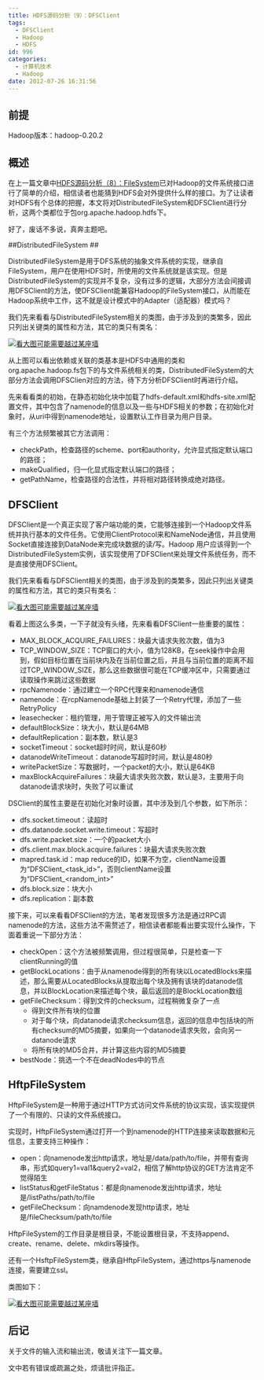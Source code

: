 ```yaml
---
title: HDFS源码分析（9）：DFSClient
tags:
  - DFSClient
  - Hadoop
  - HDFS
id: 996
categories:
  - 计算机技术
  - Hadoop
date: 2012-07-26 16:31:56
---
```


## 前提 ##

Hadoop版本：hadoop-0.20.2

## 概述 ##

在上一篇文章中[HDFS源码分析（8）：FileSystem](http://jeoygin.org/2012/07/hdfs-source-analysis-filesystem.html)已对Hadoop的文件系统接口进行了简单的介绍，相信读者也能猜到HDFS会对外提供什么样的接口。为了让读者对HDFS有个总体的把握，本文将对DistributedFileSystem和DFSClient进行分析，这两个类都位于包org.apache.hadoop.hdfs下。

好了，废话不多说，真奔主题吧。

##DistributedFileSystem ##

DistributedFileSystem是用于DFS系统的抽象文件系统的实现，继承自FileSystem，用户在使用HDFS时，所使用的文件系统就是该实现。但是DistributedFileSystem的实现并不复杂，没有过多的逻辑，大部分方法会间接调用DFSClient的方法，使DFSClient能兼容Hadoop的FileSystem接口，从而能在Hadoop系统中工作，这不就是设计模式中的Adapter（适配器）模式吗？

我们先来看看与DistributedFileSystem相关的类图，由于涉及到的类繁多，因此只列出关键类的属性和方法，其它的类只有类名：

[![看大图可能需要越过某座墙](http://lh5.googleusercontent.com/-AosFT9wPrLY/UA50ENPS7iI/AAAAAAAAAPw/PFh34RPMFYQ/s1115/DistributedFileSystem.png)](https://lh5.googleusercontent.com/-AosFT9wPrLY/UA50ENPS7iI/AAAAAAAAAPw/PFh34RPMFYQ/s1115/DistributedFileSystem.png "看大图可能需要越过某座墙")

<!--more-->

从上图可以看出依赖或关联的类基本是HDFS中通用的类和org.apache.hadoop.fs包下的与文件系统相关的类，DistributedFileSystem的大部分方法会调用DFSClien对应的方法，待下方分析DFSClient时再进行介绍。

先来看看类的初始，在静态初始化块中加载了hdfs-default.xml和hdfs-site.xml配置文件，其中包含了namenode的信息以及一些与HDFS相关的参数；在初始化对象时，从uri中得到namenode地址，设置默认工作目录为用户目录。

有三个方法频繁被其它方法调用：

* checkPath，检查路径的scheme、port和authority，允许显式指定默认端口的路径；
* makeQualified，归一化显式指定默认端口的路径；
* getPathName，检查路径的合法性，并将相对路径转换成绝对路径。

## DFSClient ##

DFSClient是一个真正实现了客户端功能的类，它能够连接到一个Hadoop文件系统并执行基本的文件任务。它使用ClientProtocol来和NameNode通信，并且使用Socket直接连接到DataNode来完成块数据的读/写。Hadoop 用户应该得到一个DistributedFileSystem实例，该实现使用了DFSClient来处理文件系统任务，而不是直接使用DFSClient。

我们先来看看与DFSClient相关的类图，由于涉及到的类繁多，因此只列出关键类的属性和方法，其它的类只有类名：

[![看大图可能需要越过某座墙](http://lh4.googleusercontent.com/-NdFYsybr9lg/UA50DRVo2LI/AAAAAAAAAPg/Cg6mSUzqDIg/s1612/DFSClient.png)](https://lh4.googleusercontent.com/-NdFYsybr9lg/UA50DRVo2LI/AAAAAAAAAPg/Cg6mSUzqDIg/s1612/DFSClient.png "看大图可能需要越过某座墙")

看着上图这么多类，一下子就没有头绪，先来看看DFSClient一些重要的属性：

* MAX_BLOCK_ACQUIRE_FAILURES：块最大请求失败次数，值为3
* TCP_WINDOW_SIZE：TCP窗口的大小，值为128KB，在seek操作中会用到，假如目标位置在当前块内及在当前位置之后，并且与当前位置的距离不超过TCP_WINDOW_SIZE，那么这些数据很可能在TCP缓冲区中，只需要通过读取操作来跳过这些数据
* rpcNamenode：通过建立一个RPC代理来和namenode通信
* namenode：在rcpNamenode基础上封装了一个Retry代理，添加了一些RetryPolicy
* leasechecker：租约管理，用于管理正被写入的文件输出流
* defaultBlockSize：块大小，默认是64MB
* defaultReplication：副本数，默认是3
* socketTimeout：socket超时时间，默认是60秒
* datanodeWriteTimeout：datanode写超时时间，默认是480秒
* writePacketSize：写数据时，一个packet的大小，默认是64KB
* maxBlockAcquireFailures：块最大请求失败次数，默认是3，主要用于向datanode请求块时，失败了可以重试

DSClient的属性主要是在初始化对象时设置，其中涉及到几个参数，如下所示：

* dfs.socket.timeout：读超时
* dfs.datanode.socket.write.timeout：写超时
* dfs.write.packet.size：一个的packet大小
* dfs.client.max.block.acquire.failures：块最大请求失败次数
* mapred.task.id：map reduce的ID，如果不为空，clientName设置为“DFSClient_<task_id>”，否则clientName设置为“DFSClient_<random_int>”
* dfs.block.size：块大小
* dfs.replication：副本数

接下来，可以来看看DFSClient的方法，笔者发现很多方法是通过RPC调namenode的方法，这些方法不需赘述了，相信读者都能看出要实现什么操作，下面着重说一下部分方法：

* checkOpen：这个方法被频繁调用，但过程很简单，只是检查一下clientRunning的值
* getBlockLocations：由于从namenode得到的所有块以LocatedBlocks来描述，那么需要从LocatedBlocks从提取出每个块及拥有该块的datanode信息，并以BlockLocation来描述每个块，最后返回的是BlockLocation数组
* getFileChecksum：得到文件的checksum，过程稍微复杂了一点
    * 得到文件所有块的位置
    * 对于每个块，向datanode请求checksum信息，返回的信息中包括块的所有checksum的MD5摘要，如果向一个datanode请求失败，会向另一datanode请求
    * 将所有块的MD5合并，并计算这些内容的MD5摘要
* bestNode：挑选一个不在deadNodes中的节点

## HftpFileSystem ##

HftpFileSystem是一种用于通过HTTP方式访问文件系统的协议实现，该实现提供了一个有限的、只读的文件系统接口。

实现时，HftpFileSystem通过打开一个到namenode的HTTP连接来读取数据和元信息，主要支持三种操作：

* open：向namenode发出http请求，地址是/data/path/to/file，并带有查询串，形式如query1=val1&query2=val2，相信了解http协议的GET方法肯定不觉得陌生
* listStatus和getFileStatus：都是向namenode发出http请求，地址是/listPaths/path/to/file
* getFileChecksum：向namdenode发现http请求，地址是/fileChecksum/path/to/file

HftpFileSystem的工作目录是根目录，不能设置根目录，不支持append、create、rename、delete、mkdirs等操作。

还有一个HsftpFileSystem类，继承自HftpFileSystem，通过https与namenode连接，需要建立ssl。

类图如下：

[![看大图可能需要越过某座墙](http://lh3.googleusercontent.com/--LILAh5Kfms/UA50EKJQS9I/AAAAAAAAAPo/aEZB8DFfm5s/s901/HDFS-FileSystem.png)](https://lh3.googleusercontent.com/--LILAh5Kfms/UA50EKJQS9I/AAAAAAAAAPo/aEZB8DFfm5s/s901/HDFS-FileSystem.png "看大图可能需要越过某座墙")

## 后记 ##

关于文件的输入流和输出流，敬请关注下一篇文章。

文中若有错误或疏漏之处，烦请批评指正。